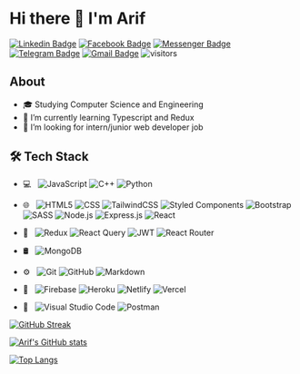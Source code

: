 # Hi there 👋 I'm Arif

[![Linkedin Badge](https://img.shields.io/badge/-Linkedin-0077B5?style=square&logo=Linkedin&logoColor=white)](https://www.linkedin.com/in/ariful-hoque-al-amin-71b717161/) [![Facebook Badge](https://img.shields.io/badge/-Facebook-1877F2?style=flat-square&logo=facebook&logoColor=white)](https://www.facebook.com/4r1f007/) [![Messenger Badge](https://img.shields.io/badge/-Messenger-00B2FF?style=flat-square&logo=messenger&logoColor=white)](https://m.me/4r1f007) [![Telegram Badge](https://img.shields.io/badge/Telegram-2CA5E0?style=flat&logo=telegram&logoColor=white)](https://t.me/ar1f_007) [![Gmail Badge](https://img.shields.io/badge/-ah.ariful.hoque@gmail.com-D14836?style=flat-square&logo=gmail&logoColor=white)](mailto:ah.ariful.hoque@gmail.com) ![visitors](https://visitor-badge.laobi.icu/badge?page_id=Ar1f007)

## About

- 🎓 Studying Computer Science and Engineering
- 🌱 I’m currently learning Typescript and Redux
- 👯 I’m looking for intern/junior web developer job

## 🛠 Tech Stack

- 💻 &nbsp;
  ![JavaScript](https://img.shields.io/badge/-JavaScript-333333?style=flat&logo=javascript)
  ![C++](https://img.shields.io/badge/-C++-333333?style=flat&logo=C%2B%2B&logoColor=00599C)
  ![Python](https://img.shields.io/badge/-Python-333333?style=flat&logo=python)

- 🌐 &nbsp;
  ![HTML5](https://img.shields.io/badge/-HTML_5-333333?style=flat&logo=HTML5)
  ![CSS](https://img.shields.io/badge/-CSS_3-333333?style=flat&logo=CSS3&logoColor=1572B6)
  ![TailwindCSS](https://img.shields.io/badge/tailwindcss-%2338B2AC.svg?style=flat&logo=tailwind-css&logoColor=white)
  ![Styled Components](https://img.shields.io/badge/styled--components-DB7093?style=flat&logo=styled-components&logoColor=white)
  ![Bootstrap](https://img.shields.io/badge/-Bootstrap-333333?style=flat&logo=bootstrap&logoColor=563D7C)
  ![SASS](https://img.shields.io/badge/SASS-hotpink.svg?style=flat&logo=SASS&logoColor=white)
  ![Node.js](https://img.shields.io/badge/-Node.js-333333?style=flat&logo=node.js)
  ![Express.js](https://img.shields.io/badge/express.js-%23404d59.svg?style=flat&logo=express&logoColor=%2361DAFB)
  ![React](https://img.shields.io/badge/-React-333333?style=flat&logo=react)

- 💖 &nbsp;
  ![Redux](https://img.shields.io/badge/redux-%23593d88.svg?style=flat&logo=redux&logoColor=white)
  ![React Query](https://img.shields.io/badge/-React%20Query-FF4154?style=flat&logo=react%20query&logoColor=white)
  ![JWT](https://img.shields.io/badge/JWT-black?style=flat&logo=JSON%20web%20tokens)
  ![React Router](https://img.shields.io/badge/React_Router-CA4245?style=flat&logo=react-router&logoColor=white)

- 🛢 &nbsp;
  ![MongoDB](https://img.shields.io/badge/-MongoDB-333333?style=flat&logo=mongodb)
- ⚙️ &nbsp;
  ![Git](https://img.shields.io/badge/-Git-333333?style=flat&logo=git)
  ![GitHub](https://img.shields.io/badge/-GitHub-333333?style=flat&logo=github)
  ![Markdown](https://img.shields.io/badge/-Markdown-333333?style=flat&logo=markdown)

- 🚀 &nbsp;
  ![Firebase](https://img.shields.io/badge/firebase-%23039BE5.svg?style=flat&logo=firebase)
  ![Heroku](https://img.shields.io/badge/heroku-%23430098.svg?style=flat&logo=heroku&logoColor=white)
  ![Netlify](https://img.shields.io/badge/netlify-%23000000.svg?style=flat&logo=netlify&logoColor=#00C7B7)
  ![Vercel](https://img.shields.io/badge/vercel-%23000000.svg?style=flat&logo=vercel&logoColor=white)
- 🔧 &nbsp;
  ![Visual Studio Code](https://img.shields.io/badge/-Visual%20Studio%20Code-333333?style=flat&logo=visual-studio-code&logoColor=007ACC)
  ![Postman](https://img.shields.io/badge/Postman-FF6C37?style=flat&logo=postman&logoColor=white)

[![GitHub Streak](https://github-readme-streak-stats.herokuapp.com/?user=Ar1f007&theme=holi-theme)](https://git.io/streak-stats)

[![Arif's GitHub stats](https://github-readme-stats.vercel.app/api?username=Ar1f007&hide=contribs,issues&theme=dark&show_icons=true)](https://github.com/Ar1f007/github-readme-stats)

[![Top Langs](https://github-readme-stats.vercel.app/api/top-langs/?username=Ar1f007&theme=dark&layout=compact)](https://github.com/Ar1f007/github-readme-stats)
